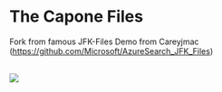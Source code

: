 # The Capone Files
Fork from famous JFK-Files Demo from Careyjmac (https://github.com/Microsoft/AzureSearch_JFK_Files)
<html>
    </br>
    <a href="https://portal.azure.com/#create/Microsoft.Template/uri/https%3A%2F%2Fraw.githubusercontent.com%2Fbergn0r%2FAzureSearch_Capone_Files%2Fmaster%2Fazuredeploy.json" target="_blank">
        <img src="http://azuredeploy.net/deploybutton.png"/>
    </a>
 </html>

